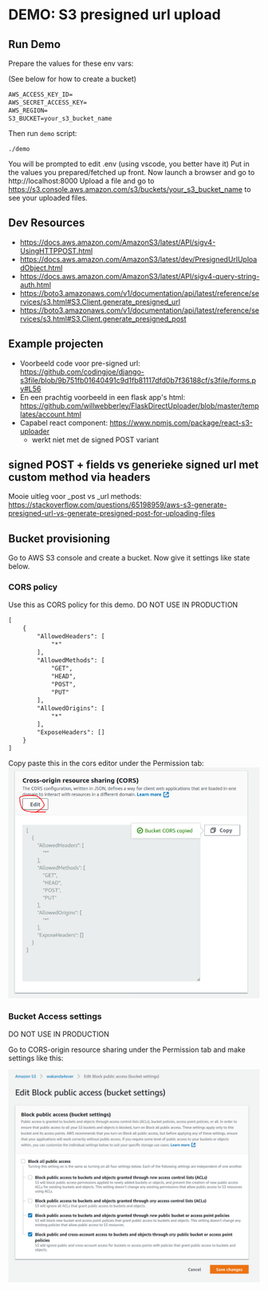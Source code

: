 # DEMO: S3 presigned url upload

## Run Demo

Prepare the values for these env vars:

(See below for how to create a bucket)

```
AWS_ACCESS_KEY_ID=
AWS_SECRET_ACCESS_KEY=
AWS_REGION=
S3_BUCKET=your_s3_bucket_name
```

Then run `demo` script:

```
./demo
```

You will be prompted to edit .env (using vscode, you better have it)
Put in the values you prepared/fetched up front.
Now launch a browser and go to http://localhost:8000
Upload a file and go to https://s3.console.aws.amazon.com/s3/buckets/your_s3_bucket_name to see your uploaded files.

## Dev Resources

- https://docs.aws.amazon.com/AmazonS3/latest/API/sigv4-UsingHTTPPOST.html
- https://docs.aws.amazon.com/AmazonS3/latest/dev/PresignedUrlUploadObject.html
- https://docs.aws.amazon.com/AmazonS3/latest/API/sigv4-query-string-auth.html
- https://boto3.amazonaws.com/v1/documentation/api/latest/reference/services/s3.html#S3.Client.generate_presigned_url
- https://boto3.amazonaws.com/v1/documentation/api/latest/reference/services/s3.html#S3.Client.generate_presigned_post

## Example projecten

- Voorbeeld code voor pre-signed url: https://github.com/codingjoe/django-s3file/blob/9b751fb01640491c9d1fb81117dfd0b7f36188cf/s3file/forms.py#L56
- En een prachtig voorbeeld in een flask app's html: https://github.com/willwebberley/FlaskDirectUploader/blob/master/templates/account.html
- Capabel react component: https://www.npmjs.com/package/react-s3-uploader
  - werkt niet met de signed POST variant

## signed POST + fields vs generieke signed url met custom method via headers

Mooie uitleg voor \_post vs \_url methods: https://stackoverflow.com/questions/65198959/aws-s3-generate-presigned-url-vs-generate-presigned-post-for-uploading-files

## Bucket provisioning

Go to AWS S3 console and create a bucket. Now give it settings like state below.

### CORS policy

Use this as CORS policy for this demo. DO NOT USE IN PRODUCTION

```
[
    {
        "AllowedHeaders": [
            "*"
        ],
        "AllowedMethods": [
            "GET",
            "HEAD",
            "POST",
            "PUT"
        ],
        "AllowedOrigins": [
            "*"
        ],
        "ExposeHeaders": []
    }
]
```

Copy paste this in the cors editor under the Permission tab:
![](2020-12-15-09-18-05.png)

### Bucket Access settings

DO NOT USE IN PRODUCTION

Go to CORS-origin resource sharing under the Permission tab and make settings like this:

![](2020-12-15-09-14-08.png)
